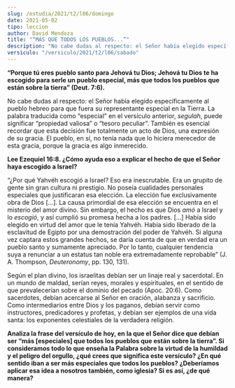 ```yaml
---
slug: /estudia/2021/t2/l06/domingo
date: 2021-05-02
tipo: leccion
author: David Mendoza
title: "“MÁS QUE TODOS LOS PUEBLOS...”"
description: "No cabe dudas al respecto: el Señor había elegido específicamente al pueblo hebreo para que fuera su representante especial en la Tierra. La palabra traducida como “especial” en el versículo anterior, segulah, puede significar “propiedad valiosa” o “tesoro peculiar”"
versiculo: "/versiculo/2021/t2/l06/sabado"
---
```


**“Porque tú eres pueblo santo para Jehová tu Dios;
Jehová tu Dios te ha escogido para serle un pueblo especial,
más que todos los pueblos que están sobre la tierra”
(Deut. 7:6).**

No cabe dudas al respecto: el Señor había elegido
específicamente al pueblo hebreo para que fuera su representante
especial en la Tierra. La palabra traducida como
“especial” en el versículo anterior, _segulah_,
puede significar “propiedad valiosa” o “tesoro
peculiar”. También es esencial recordar que esta
decisión fue totalmente un acto de Dios, una expresión de su
gracia. El pueblo, en sí, no tenía nada que lo hiciera
merecedor de esta gracia, porque la gracia es algo inmerecido.


**Lee Ezequiel 16:8. ¿Cómo ayuda eso a explicar el hecho de
que el Señor haya escogido a Israel?**

“¿Por qué Yahvéh escogió a Israel? Eso era
inescrutable. Era un grupito de gente sin gran cultura ni prestigio.
No poseía cualidades personales especiales que justificaran esa
elección. La elección fue exclusivamente obra de Dios [...].
La causa primordial de esa elección se encuentra en el misterio
del amor divino. Sin embargo, el hecho es que Dios _amó_ a
Israel y lo _escogió_, y así cumplió su promesa
hecha a los padres. [...] Había sido elegido en virtud del amor
que le tenía Yahvéh. Había sido liberado de la
esclavitud de Egipto por una demostración del poder de
Yahvéh. Si alguna vez captara estos grandes hechos, se daría
cuenta de que en verdad era un pueblo santo y sumamente apreciado. Por
lo tanto, cualquier tendencia suya a renunciar a un estatus tan noble
era extremadamente reprobable” (J. A. Thompson,
_Deuteronomy_, pp. 130, 131).


Según el plan divino, los israelitas debían ser un linaje
real y sacerdotal. En un mundo de maldad, serían reyes, morales y
espirituales, en el sentido de que prevalecerían sobre el dominio
del pecado (Apoc. 20:6). Como sacerdotes, debían acercarse al
Señor en oración, alabanza y sacrificio. Como intermediarios
entre Dios y los paganos, debían servir como instructores,
predicadores y profetas, y debían ser ejemplos de una vida santa:
los exponentes celestiales de la verdadera religión.


**Analiza la frase del versículo de hoy, en la que el Señor
dice que debían ser “más [especiales] que todos los
pueblos que están sobre la tierra”. Si consideramos todo
lo que enseña la Palabra sobre la virtud de la humildad y el
peligro del orgullo, ¿qué crees que significa este
versículo? ¿En qué sentido iban a ser más
especiales que todos los pueblos? ¿Deberíamos aplicar esa
idea a nosotros también, como iglesia? Si es así, ¿de
qué manera?**
